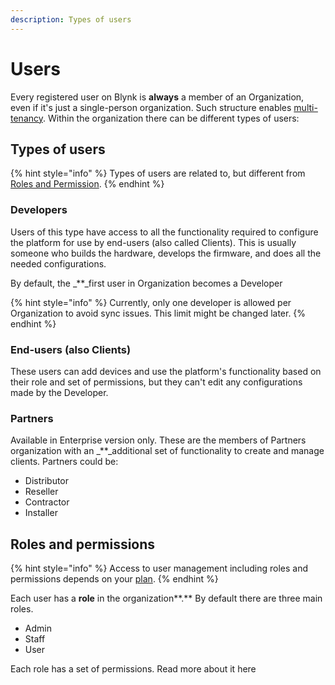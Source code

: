 ```yaml
---
description: Types of users
---
```


# Users

Every registered user on Blynk is **always** a member of an Organization, even if it's just a single-person organization. Such structure enables [multi-tenancy](multi-tenant-tree-structure.md). Within the organization there can be different types of users:

## **Types of users**

{% hint style="info" %}
Types of users are related to, but different from [Roles and Permission](../blynk.console/settings/access.md).
{% endhint %}

### **Developers**

Users of this type have access to all the functionality required to configure the platform for use by end-users \(also called Clients\). This is usually someone who builds the hardware, develops the firmware, and does all the needed configurations.

By default, the _\*\*_first user in Organization becomes a Developer

{% hint style="info" %}
Currently, only one developer is allowed per Organization to avoid sync issues. This limit might be changed later.
{% endhint %}



### **End-users \(also Clients\)**

These users can add devices and use the platform's functionality based on their role and set of permissions, but they can't edit any configurations made by the Developer.

### **Partners**

Available in Enterprise version only. These are the members of Partners organization with an _\*\*_additional set of functionality to create and manage clients. Partners could be:

* Distributor 
* Reseller 
* Contractor 
* Installer

## **Roles and permissions**

{% hint style="info" %}
Access to user management including roles and permissions depends on your [plan](https://blynk.io/pricing%20).
{% endhint %}

Each user has a **role** in the organization**.** By default there are three main roles.

* Admin
* Staff
* User

Each role has a set of permissions. Read more about it here

